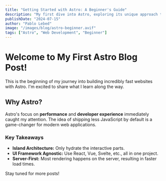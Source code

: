 ```yaml
---
title: "Getting Started with Astro: A Beginner's Guide"
description: "My first dive into Astro, exploring its unique approach to web development."
publishDate: "2024-07-15"
author: "Pablo Lebed"
image: "/images/blog/astro-beginner.avif"
tags: ["Astro", "Web Development", "Beginner"]
---
```


# Welcome to My First Astro Blog Post!

This is the beginning of my journey into building incredibly fast websites with Astro.
I'm excited to share what I learn along the way.

## Why Astro?

Astro's focus on **performance** and **developer experience** immediately caught my attention.
The idea of shipping less JavaScript by default is a game-changer for modern web applications.

### Key Takeaways

- **Island Architecture:** Only hydrate the interactive parts.
- **UI Framework Agnostic:** Use React, Vue, Svelte, etc., all in one project.
- **Server-First:** Most rendering happens on the server, resulting in faster load times.

Stay tuned for more posts!
